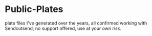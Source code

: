 # Public-Plates
plate files I've generated over the years, all confirmed working with Sendcutsend, no support offered, use at your own risk.
